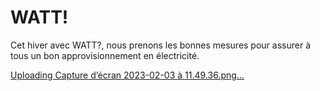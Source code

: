 # WATT!
Cet hiver avec WATT?, nous prenons les bonnes mesures pour assurer à tous un bon approvisionnement en électricité.

[Uploading Capture d’écran 2023-02-03 à 11.49.36.png…]()

